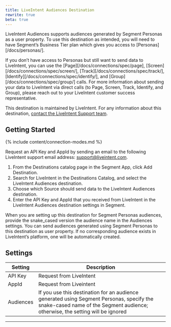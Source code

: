 ```yaml
---
title: LiveIntent Audiences Destination
rewrite: true
beta: true
---
```


LiveIntent Audiences supports audiences generated by Segment Personas as a user property. To use this destination as intended, you will need to have Segment’s Business Tier plan which gives you access to [Personas][/docs/personas/].

If you don’t have access to Personas but still want to send data to LiveIntent, you can use the [Page][/docs/connections/spec/page], [Screen][/docs/connections/spec/screen/], [Track][/docs/connections/spec/track/], [Identify][/docs/connections/spec/identify/], and [Group][/docs/connections/spec/group/] calls. For more information about sending your data to LiveIntent via direct calls (to Page, Screen, Track, Identify, and Group), please reach out to your LiveIntent customer success representative.

This destination is maintained by LiveIntent. For any information about this destination, [contact the LiveIntent Support team](mailto:support@liveintent.com).

## Getting Started

{% include content/connection-modes.md %}

Request an API Key and AppId by sending an email to the following LiveIntent support email address: support@liveintent.com.

1. From the Destinations catalog page in the Segment App, click Add Destination.
2. Search for LiveIntent in the Destinations Catalog, and select the LiveIntent Audiences destination.
3. Choose which Source should send data to the LiveIntent Audiences destination.
4. Enter the API Key and AppId that you received from LiveIntent in the LiveIntent Audiences destination settings in Segment.

When you are setting up this destination for Segment Personas audiences, provide the snake_cased version the audience name in the Audiences settings. You can send audiences generated using Segment Personas to this destination as user property. If no corresponding audience exists in LiveIntent’s platform, one will be automatically created.

## Settings

| Setting   | Description                                                                                                                                                                |
| --------- | -------------------------------------------------------------------------------------------------------------------------------------------------------------------------- |
| API Key   | Request from LiveIntent                                                                                                                                                    |
| AppId     | Request from Liveintent                                                                                                                                                    |
| Audiences | If you use this destination for an audience generated using Segment Personas, specify the snake-cased name of the Segment audience; otherwise, the setting will be ignored |

---
